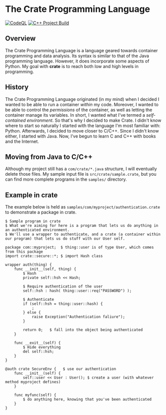 # The Crate Programming Language

[![CodeQL](https://github.com/silas-wr/crate/actions/workflows/github-code-scanning/codeql/badge.svg)](https://github.com/silas-wr/crate/actions/workflows/github-code-scanning/codeql) [![C++ Project Build](https://github.com/silas-wr/crate/actions/workflows/cbuild.yml/badge.svg)](https://github.com/silas-wr/crate/actions/workflows/cbuild.yml)

## Overview

The Crate Programming Language is a language geared towards container programming and data analysis.
Its syntax is similar to that of the Java programming language. However, it does incorporate some aspects of Python.
My goal with **crate** is to reach both low and high levels in programming.

## History

The Crate Programming Language originated (in my mind) when I decided I wanted to be able to run a container _within_ my code. Moreover, I wanted to be able to control the _permissions_ of the container, as well as letting the container manage its variables. In short, I wanted what I've termed a _self-contained environment_. So that's why I decided to make Crate. I didn't know where to start so naturally I started with the language I'm most familiar with: Python. Afterwards, I decided to move closer to C/C++. Since I didn't know either, I started with Java. Now, I've begun to learn C and C++ with books and the Internet.

## Moving from Java to C/C++

Although my project still has a `com/crate/*.java` structure, I will eventually delete those files. My sample input file is `src/crate/sample.crate`, but you can find more complete programs in the `samples/` directory.

## Example in crate

The example below is held as `samples/com/myproject/authentication.crate` to demonstrate a package in crate.

```
$ Sample program in crate
$ What we're aiming for here is a program that lets us do anything in an authenticated environment.
$ We'll use a wrapper to authenticate, and a crate (a container within our program) that lets us do stuff with our User self.

package com::myproject;  $ thing::user is of type User, which comes from this package
import crate::secure::*; $ import Hash class

wrapper auth(thing) {
    func __init__(self, thing) {
        $ Hash
        private self::hsh << Hash;

        $ Require authentication of the user
        self::hsh : hash( thing::user::req("PASSWORD") );

        $ Authenticate
        if (self::hsh = thing::user::hash) {
            ; 
        } else {
            raise Exception("Authentication faliure");
        }

        return 0;   $ fall into the object being authenticated     
    }

    func __exit__(self) {
        $ Hide everything
        del self::hsh;
    }
}

@auth crate SecureEnv {   $ use our authentication
    func __init__(self) {
        self::user << User : User(); $ create a user (with whatever method myproject defines)
    }

    func myfunc(self) {
        $ do anything here, knowing that you've been authenticated
    }
}
```
